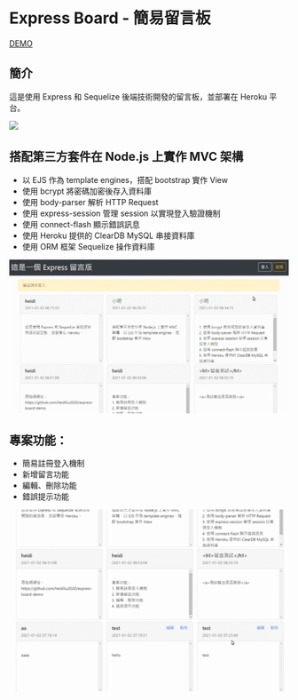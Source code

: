 # Express Board - 簡易留言板

[DEMO](https://express-board-demo.herokuapp.com/)

## 簡介

這是使用 Express 和 Sequelize 後端技術開發的留言板，並部署在 Heroku 平台。

![](https://i.imgur.com/shOz2Ey.png)

## 搭配第三方套件在 Node.js 上實作 MVC 架構

- 以 EJS 作為 template engines，搭配 bootstrap 實作 View
- 使用 bcrypt 將密碼加密後存入資料庫
- 使用 body-parser 解析 HTTP Request
- 使用 express-session 管理 session 以實現登入驗證機制
- 使用 connect-flash 顯示錯誤訊息
- 使用 Heroku 提供的 ClearDB MySQL 串接資料庫
- 使用 ORM 框架 Sequelize 操作資料庫

![image](https://github.com/heidiliu2020/express-board-demo/blob/master/express-demo-register.gif)

## 專案功能：

- 簡易註冊登入機制
- 新增留言功能
- 編輯、刪除功能
- 錯誤提示功能

![image](https://github.com/heidiliu2020/express-board-demo/blob/master/express-demo-post.gif)
